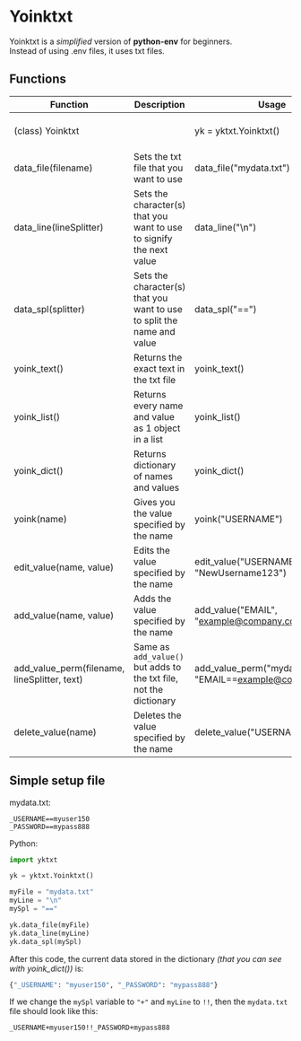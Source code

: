 # Yoinktxt
Yoinktxt is a *simplified* version of **python-env** for beginners.  
Instead of using .env files, it uses txt files.

## Functions

| **Function**                                 | **Description**                                                        | **Usage**                                                        | **Notes**              |
|----------------------------------------------|------------------------------------------------------------------------|------------------------------------------------------------------|------------------------|
| (class) Yoinktxt                             |                                                                        | yk = yktxt.Yoinktxt()                                            | Use before anything    |
| data_file(filename)                          | Sets the txt file that you want to use                                 | data_file("mydata.txt")                                          |                        |
| data_line(lineSplitter)                      | Sets the character(s) that you want to use to signify the next value   | data_line("\n")                                                  | Use before "data_spl"! |
| data_spl(splitter)                           | Sets the character(s) that you want to use to split the name and value | data_spl("==")                                                   |                        |
| yoink_text()                                 | Returns the exact text in the txt file                                 | yoink_text()                                                     |                        |
| yoink_list()                                 | Returns every name and value as 1 object in a list                     | yoink_list()                                                     |                        |
| yoink_dict()                                 | Returns dictionary of names and values                                 | yoink_dict()                                                     |                        |
| yoink(name)                                  | Gives you the value specified by the name                              | yoink("USERNAME")                                                |                        |
| edit_value(name, value)                      | Edits the value specified by the name                                  | edit_value("USERNAME", "NewUsername123")                         |                        |
| add_value(name, value)                       | Adds the value specified by the name                                   | add_value("EMAIL", "example@company.com")                        |                        |
| add_value_perm(filename, lineSplitter, text) | Same as `add_value()` but adds to the txt file, not the dictionary     | add_value_perm("mydata.txt", "\n", "EMAIL==example@company.com") |                        |
| delete_value(name)                           | Deletes the value specified by the name                                | delete_value("USERNAME")                                         |                        |

## Simple setup file
mydata.txt:
```
_USERNAME==myuser150
_PASSWORD==mypass888
```

Python:
```py
import yktxt

yk = yktxt.Yoinktxt()

myFile = "mydata.txt"
myLine = "\n"
mySpl = "=="

yk.data_file(myFile)
yk.data_line(myLine)
yk.data_spl(mySpl)
```

After this code, the current data stored in the dictionary *(that you can see with yoink_dict())* is:
```py
{"_USERNAME": "myuser150", "_PASSWORD": "mypass888"}
```

If we change the `mySpl` variable to `"+"` and `myLine` to `!!`, then the `mydata.txt` file should look like this:
```
_USERNAME+myuser150!!_PASSWORD+mypass888
```

